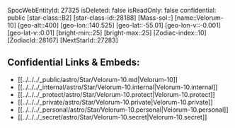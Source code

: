 ﻿---
location: [-55.01,-140.525,400]
type: Star
tags:
- astro/Star

---
SpocWebEntityId: 27325
isDeleted: false
isReadOnly: false
confidential: public
[star-class::B2]
[star-class-id::28188]
[Mass-sol::]
[name::Velorum-10]
[geo-alt::400]
[geo-lon::140.525]
[geo-lat::-55.01]
[geo-lon-v::-0.001]
[geo-lat-v::0.01]
[bright-min::25]
[bright-max::25]
[Zodiac-index::10]
[ZodiacId::28167]
[NextStarId::27283]



## Confidential Links & Embeds: 
- [[../../../_public/astro/Star/Velorum-10.md|Velorum-10]] 
- [[../../../_internal/astro/Star/Velorum-10.internal|Velorum-10.internal]] 
- [[../../../_protect/astro/Star/Velorum-10.protect|Velorum-10.protect]] 
- [[../../../_private/astro/Star/Velorum-10.private|Velorum-10.private]] 
- [[../../../_personal/astro/Star/Velorum-10.personal|Velorum-10.personal]] 
- [[../../../_secret/astro/Star/Velorum-10.secret|Velorum-10.secret]] 
